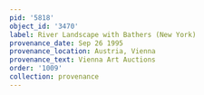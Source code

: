 ```yaml
---
pid: '5818'
object_id: '3470'
label: River Landscape with Bathers (New York)
provenance_date: Sep 26 1995
provenance_location: Austria, Vienna
provenance_text: Vienna Art Auctions
order: '1009'
collection: provenance
---
```

